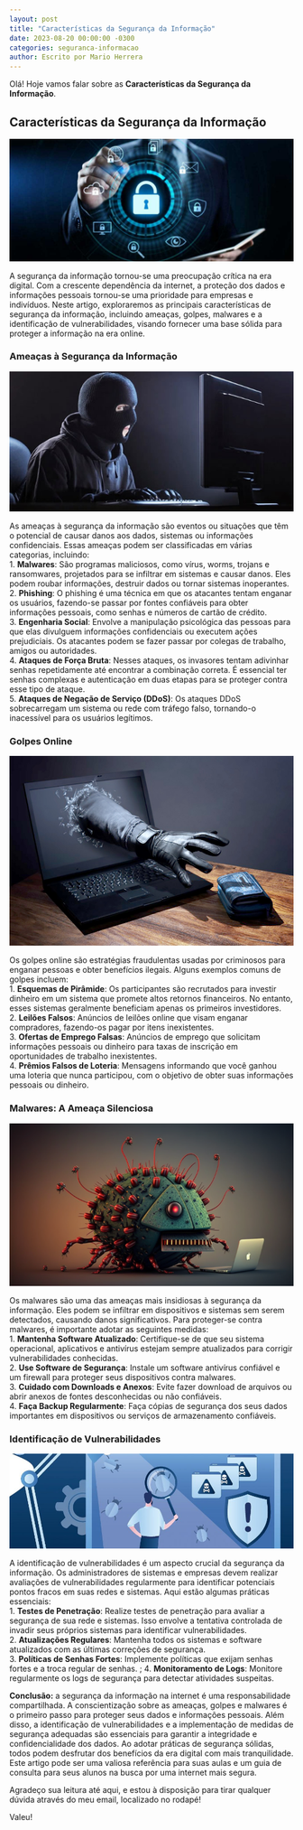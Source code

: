 ```yaml
---
layout: post
title: "Características da Segurança da Informação"
date: 2023-08-20 00:00:00 -0300
categories: seguranca-informacao
author: Escrito por Mario Herrera
---
```


Olá! Hoje vamos falar sobre as **Características da Segurança da Informação**.

## Características da Segurança da Informação


![](https://github.com/mariopuebla17/blog/blob/main/_images/20230808/si.jpg?raw=true)

A segurança da informação tornou-se uma preocupação crítica na era digital. Com a crescente dependência da internet, a proteção dos dados e informações pessoais tornou-se uma prioridade para empresas e indivíduos. Neste artigo, exploraremos as principais características de segurança da informação, incluindo ameaças, golpes, malwares e a identificação de vulnerabilidades, visando fornecer uma base sólida para proteger a informação na era online.

### Ameaças à Segurança da Informação

![](https://github.com/mariopuebla17/blog/blob/main/_images/20230820/si1.jpg?raw=true)

As ameaças à segurança da informação são eventos ou situações que têm o potencial de causar danos aos dados, sistemas ou informações confidenciais. Essas ameaças podem ser classificadas em várias categorias, incluindo:  
1\. **Malwares**: São programas maliciosos, como vírus, worms, trojans e ransomwares, projetados para se infiltrar em sistemas e causar danos. Eles podem roubar informações, destruir dados ou tornar sistemas inoperantes.  
2\. **Phishing**: O phishing é uma técnica em que os atacantes tentam enganar os usuários, fazendo-se passar por fontes confiáveis para obter informações pessoais, como senhas e números de cartão de crédito.  
3\. **Engenharia Social**: Envolve a manipulação psicológica das pessoas para que elas divulguem informações confidenciais ou executem ações prejudiciais. Os atacantes podem se fazer passar por colegas de trabalho, amigos ou autoridades.  
4\. **Ataques de Força Bruta**: Nesses ataques, os invasores tentam adivinhar senhas repetidamente até encontrar a combinação correta. É essencial ter senhas complexas e autenticação em duas etapas para se proteger contra esse tipo de ataque.  
5\. **Ataques de Negação de Serviço (DDoS)**: Os ataques DDoS sobrecarregam um sistema ou rede com tráfego falso, tornando-o inacessível para os usuários legítimos.

### Golpes Online

![](https://github.com/mariopuebla17/blog/blob/main/_images/20230820/si2.jpg?raw=true)

Os golpes online são estratégias fraudulentas usadas por criminosos para enganar pessoas e obter benefícios ilegais. Alguns exemplos comuns de golpes incluem:  
1\. **Esquemas de Pirâmide**: Os participantes são recrutados para investir dinheiro em um sistema que promete altos retornos financeiros. No entanto, esses sistemas geralmente beneficiam apenas os primeiros investidores.  
2\. **Leilões Falsos**: Anúncios de leilões online que visam enganar compradores, fazendo-os pagar por itens inexistentes.  
3\. **Ofertas de Emprego Falsas**: Anúncios de emprego que solicitam informações pessoais ou dinheiro para taxas de inscrição em oportunidades de trabalho inexistentes.  
4\. **Prêmios Falsos de Loteria**: Mensagens informando que você ganhou uma loteria que nunca participou, com o objetivo de obter suas informações pessoais ou dinheiro.

### Malwares: A Ameaça Silenciosa

![](https://github.com/mariopuebla17/blog/blob/main/_images/20230820/si3.jpg?raw=true)

Os malwares são uma das ameaças mais insidiosas à segurança da informação. Eles podem se infiltrar em dispositivos e sistemas sem serem detectados, causando danos significativos. Para proteger-se contra malwares, é importante adotar as seguintes medidas:  
1\. **Mantenha Software Atualizado**: Certifique-se de que seu sistema operacional, aplicativos e antivírus estejam sempre atualizados para corrigir vulnerabilidades conhecidas.  
2\. **Use Software de Segurança**: Instale um software antivírus confiável e um firewall para proteger seus dispositivos contra malwares.  
3\. **Cuidado com Downloads e Anexos**: Evite fazer download de arquivos ou abrir anexos de fontes desconhecidas ou não confiáveis.  
4\. **Faça Backup Regularmente**: Faça cópias de segurança dos seus dados importantes em dispositivos ou serviços de armazenamento confiáveis.

### Identificação de Vulnerabilidades

![](https://github.com/mariopuebla17/blog/blob/main/_images/20230820/si4.jpg?raw=true)

A identificação de vulnerabilidades é um aspecto crucial da segurança da informação. Os administradores de sistemas e empresas devem realizar avaliações de vulnerabilidades regularmente para identificar potenciais pontos fracos em suas redes e sistemas. Aqui estão algumas práticas essenciais:  
1\. **Testes de Penetração**: Realize testes de penetração para avaliar a segurança de sua rede e sistemas. Isso envolve a tentativa controlada de invadir seus próprios sistemas para identificar vulnerabilidades.  
2\. **Atualizações Regulares**: Mantenha todos os sistemas e software atualizados com as últimas correções de segurança.  
3\. **Políticas de Senhas Fortes**: Implemente políticas que exijam senhas fortes e a troca regular de senhas.  ;
4\. **Monitoramento de Logs**: Monitore regularmente os logs de segurança para detectar atividades suspeitas.


**Conclusão:** a segurança da informação na internet é uma responsabilidade compartilhada. A conscientização sobre as ameaças, golpes e malwares é o primeiro passo para proteger seus dados e informações pessoais. Além disso, a identificação de vulnerabilidades e a implementação de medidas de segurança adequadas são essenciais para garantir a integridade e confidencialidade dos dados. Ao adotar práticas de segurança sólidas, todos podem desfrutar dos benefícios da era digital com mais tranquilidade. Este artigo pode ser uma valiosa referência para suas aulas e um guia de consulta para seus alunos na busca por uma internet mais segura.  


Agradeço sua leitura até aqui, e estou à disposição para tirar qualquer dúvida através do meu email, localizado no rodapé!

Valeu!
